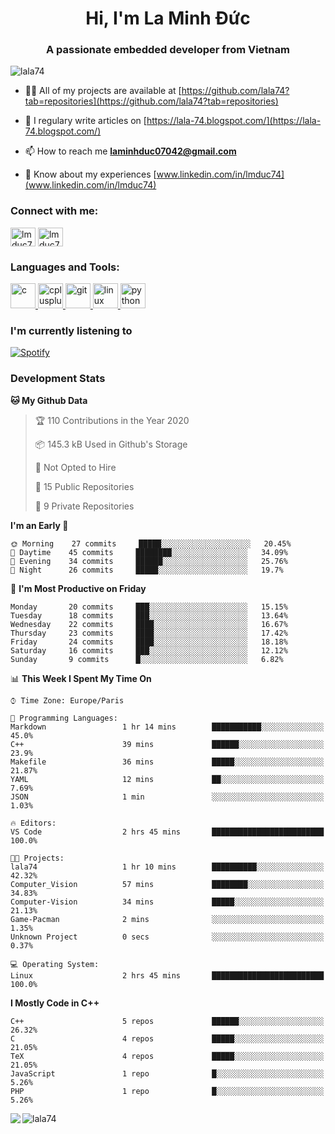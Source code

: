 <h1 align="center">Hi, I'm La Minh Đức</h1>
<h3 align="center">A passionate embedded developer from Vietnam</h3>

<p align="left"> <img src="https://komarev.com/ghpvc/?username=lala74&label=Profile%20views&color=0e75b6&style=flat"
                alt="lala74" /> </p>

- 👨‍💻 All of my projects are available at
[https://github.com/lala74?tab=repositories](https://github.com/lala74?tab=repositories)

- 📝 I regulary write articles on [https://lala-74.blogspot.com/](https://lala-74.blogspot.com/)

- 📫 How to reach me **laminhduc07042@gmail.com**

- 📄 Know about my experiences [www.linkedin.com/in/lmduc74](www.linkedin.com/in/lmduc74)

### Connect with me:
<p align="left">
        <a href="https://linkedin.com/in/lmduc74" target="blank"><img align="center"
                        src="https://cdn.jsdelivr.net/npm/simple-icons@3.0.1/icons/linkedin.svg" alt="lmduc74"
                        height="30" width="40" /></a>
        <a href="https://fb.com/lmduc74" target="blank"><img align="center"
                        src="https://cdn.jsdelivr.net/npm/simple-icons@3.0.1/icons/facebook.svg" alt="lmduc74"
                        height="30" width="40" /></a>
</p>

### Languages and Tools:
<p align="left"> <a href="https://www.cprogramming.com/" target="_blank"> <img
                        src="https://devicons.github.io/devicon/devicon.git/icons/c/c-original.svg" alt="c" width="40"
                        height="40" /> </a> <a href="https://www.w3schools.com/cpp/" target="_blank"> <img
                        src="https://devicons.github.io/devicon/devicon.git/icons/cplusplus/cplusplus-original.svg"
                        alt="cplusplus" width="40" height="40" /> </a> <a href="https://git-scm.com/" target="_blank">
                <img src="https://www.vectorlogo.zone/logos/git-scm/git-scm-icon.svg" alt="git" width="40"
                        height="40" /> </a> <a href="https://www.linux.org/" target="_blank"> <img
                        src="https://devicons.github.io/devicon/devicon.git/icons/linux/linux-original.svg" alt="linux"
                        width="40" height="40" /> </a> <a href="https://www.python.org" target="_blank"> <img
                        src="https://devicons.github.io/devicon/devicon.git/icons/python/python-original.svg"
                        alt="python" width="40" height="40" /> </a> </p>

### I'm currently listening to
[![Spotify](https://spotify-playing-git-master.lala74.vercel.app/api/spotify)](https://open.spotify.com/user/nrjaez36fdyqfexa07wju067g)


### Development Stats
<!--START_SECTION:waka-->
**🐱 My Github Data** 

> 🏆 110 Contributions in the Year 2020
 > 
> 📦 145.3 kB Used in Github's Storage 
 > 
> 🚫 Not Opted to Hire
 > 
> 📜 15 Public Repositories
 > 
> 🔑 9 Private Repositories 

**I'm an Early 🐤** 

```text
🌞 Morning    27 commits     █████░░░░░░░░░░░░░░░░░░░░   20.45% 
🌆 Daytime    45 commits     ████████░░░░░░░░░░░░░░░░░   34.09% 
🌃 Evening    34 commits     ██████░░░░░░░░░░░░░░░░░░░   25.76% 
🌙 Night      26 commits     █████░░░░░░░░░░░░░░░░░░░░   19.7%

```
📅 **I'm Most Productive on Friday** 

```text
Monday       20 commits     ███░░░░░░░░░░░░░░░░░░░░░░   15.15% 
Tuesday      18 commits     ███░░░░░░░░░░░░░░░░░░░░░░   13.64% 
Wednesday    22 commits     ████░░░░░░░░░░░░░░░░░░░░░   16.67% 
Thursday     23 commits     ████░░░░░░░░░░░░░░░░░░░░░   17.42% 
Friday       24 commits     ████░░░░░░░░░░░░░░░░░░░░░   18.18% 
Saturday     16 commits     ███░░░░░░░░░░░░░░░░░░░░░░   12.12% 
Sunday       9 commits      █░░░░░░░░░░░░░░░░░░░░░░░░   6.82%

```


📊 **This Week I Spent My Time On** 

```text
⌚︎ Time Zone: Europe/Paris

💬 Programming Languages: 
Markdown                 1 hr 14 mins        ███████████░░░░░░░░░░░░░░   45.0% 
C++                      39 mins             ██████░░░░░░░░░░░░░░░░░░░   23.9% 
Makefile                 36 mins             █████░░░░░░░░░░░░░░░░░░░░   21.87% 
YAML                     12 mins             ██░░░░░░░░░░░░░░░░░░░░░░░   7.69% 
JSON                     1 min               ░░░░░░░░░░░░░░░░░░░░░░░░░   1.03%

🔥 Editors: 
VS Code                  2 hrs 45 mins       █████████████████████████   100.0%

🐱‍💻 Projects: 
lala74                   1 hr 10 mins        ██████████░░░░░░░░░░░░░░░   42.32% 
Computer_Vision          57 mins             ████████░░░░░░░░░░░░░░░░░   34.83% 
Computer-Vision          34 mins             █████░░░░░░░░░░░░░░░░░░░░   21.13% 
Game-Pacman              2 mins              ░░░░░░░░░░░░░░░░░░░░░░░░░   1.35% 
Unknown Project          0 secs              ░░░░░░░░░░░░░░░░░░░░░░░░░   0.37%

💻 Operating System: 
Linux                    2 hrs 45 mins       █████████████████████████   100.0%

```

**I Mostly Code in C++** 

```text
C++                      5 repos             ██████░░░░░░░░░░░░░░░░░░░   26.32% 
C                        4 repos             █████░░░░░░░░░░░░░░░░░░░░   21.05% 
TeX                      4 repos             █████░░░░░░░░░░░░░░░░░░░░   21.05% 
JavaScript               1 repo              █░░░░░░░░░░░░░░░░░░░░░░░░   5.26% 
PHP                      1 repo              █░░░░░░░░░░░░░░░░░░░░░░░░   5.26%

```



<!--END_SECTION:waka-->


<img align="left" src="https://github-readme-stats-chi-rust.vercel.app/api?username=lala74&show_icons=true&hide_border=true" /> 

<img align="left"
src="https://github-readme-stats.vercel.app/api/top-langs?username=lala74&show_icons=true&locale=en&layout=compact&hide_border=true" alt="lala74" />  
